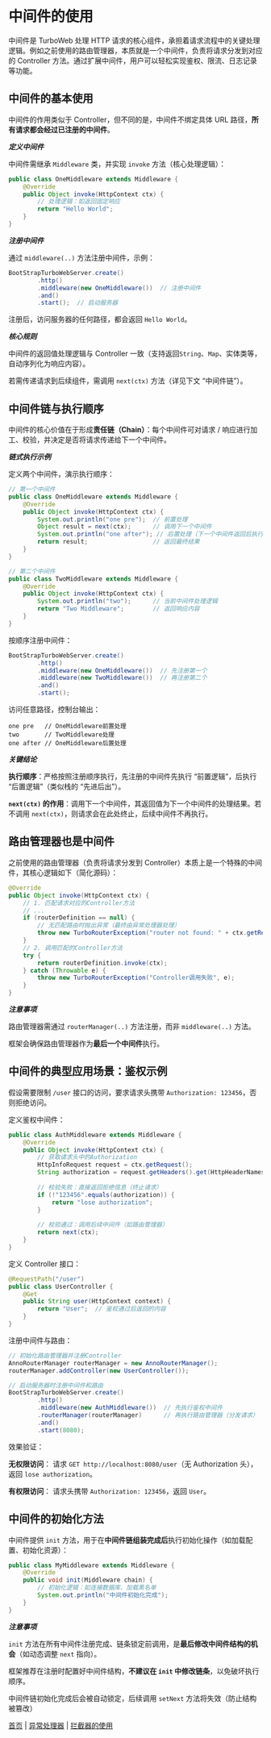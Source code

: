 # 中间件的使用

中间件是 TurboWeb 处理 HTTP 请求的核心组件，承担着请求流程中的关键处理逻辑。例如之前使用的路由管理器，本质就是一个中间件，负责将请求分发到对应的 Controller 方法。通过扩展中间件，用户可以轻松实现鉴权、限流、日志记录等功能。

## 中间件的基本使用

中间件的作用类似于 Controller，但不同的是，中间件不绑定具体 URL 路径，**所有请求都会经过已注册的中间件**。

**_定义中间件_**

中间件需继承 `Middleware` 类，并实现 `invoke` 方法（核心处理逻辑）：

```java
public class OneMiddleware extends Middleware {
    @Override
    public Object invoke(HttpContext ctx) {
        // 处理逻辑：如返回固定响应
        return "Hello World";
    }
}
```

**_注册中间件_**

通过 `middleware(..)` 方法注册中间件，示例：

```java
BootStrapTurboWebServer.create()
        .http()
        .middleware(new OneMiddleware())  // 注册中间件
        .and()
        .start();  // 启动服务器
```

注册后，访问服务器的任何路径，都会返回 `Hello World`。

**_核心规则_**

中间件的返回值处理逻辑与 Controller 一致（支持返回`String`、`Map`、实体类等，自动序列化为响应内容）。

若需传递请求到后续组件，需调用 `next(ctx)` 方法（详见下文 “中间件链”）。

## 中间件链与执行顺序

中间件的核心价值在于形成**责任链（Chain）**：每个中间件可对请求 / 响应进行加工、校验，并决定是否将请求传递给下一个中间件。

**_链式执行示例_**

定义两个中间件，演示执行顺序：

```java
// 第一个中间件
public class OneMiddleware extends Middleware {
    @Override
    public Object invoke(HttpContext ctx) {
        System.out.println("one pre");  // 前置处理
        Object result = next(ctx);      // 调用下一个中间件
        System.out.println("one after"); // 后置处理（下一个中间件返回后执行）
        return result;                  // 返回最终结果
    }
}

// 第二个中间件
public class TwoMiddleware extends Middleware {
    @Override
    public Object invoke(HttpContext ctx) {
        System.out.println("two");      // 当前中间件处理逻辑
        return "Two Middleware";        // 返回响应内容
    }
}
```

按顺序注册中间件：

```java
BootStrapTurboWebServer.create()
        .http()
        .middleware(new OneMiddleware())  // 先注册第一个
        .middleware(new TwoMiddleware())  // 再注册第二个
        .and()
        .start();
```

访问任意路径，控制台输出：

```text
one pre   // OneMiddleware前置处理
two       // TwoMiddleware处理
one after // OneMiddleware后置处理
```

**_关键结论_**

**执行顺序**：严格按照注册顺序执行，先注册的中间件先执行 “前置逻辑”，后执行 “后置逻辑”（类似栈的 “先进后出”）。

**`next(ctx)` 的作用**：调用下一个中间件，其返回值为下一个中间件的处理结果。若不调用 `next(ctx)`，则请求会在此处终止，后续中间件不再执行。

## 路由管理器也是中间件

之前使用的路由管理器（负责将请求分发到 Controller）本质上是一个特殊的中间件，其核心逻辑如下（简化源码）：

```java
@Override
public Object invoke(HttpContext ctx) {
    // 1. 匹配请求对应的Controller方法
    // ...
    if (routerDefinition == null) {
        // 无匹配路由时抛出异常（最终由异常处理器处理）
        throw new TurboRouterException("router not found: " + ctx.getRequest().getUri());
    }
    // 2. 调用匹配的Controller方法
    try {
        return routerDefinition.invoke(ctx);
    } catch (Throwable e) {
        throw new TurboRouterException("Controller调用失败", e);
    }
}
```

**_注意事项_**

路由管理器需通过 `routerManager(..)` 方法注册，而非 `middleware(..)` 方法。

框架会确保路由管理器作为**最后一个中间件**执行。

## 中间件的典型应用场景：鉴权示例

假设需要限制 `/user` 接口的访问，要求请求头携带 `Authorization: 123456`，否则拒绝访问。

定义鉴权中间件：

```java
public class AuthMiddleware extends Middleware {
    @Override
    public Object invoke(HttpContext ctx) {
        // 获取请求头中的Authorization
        HttpInfoRequest request = ctx.getRequest();
        String authorization = request.getHeaders().get(HttpHeaderNames.AUTHORIZATION);
        
        // 校验失败：直接返回拒绝信息（终止请求）
        if (!"123456".equals(authorization)) {
            return "lose authorization";
        }
        
        // 校验通过：调用后续中间件（如路由管理器）
        return next(ctx);
    }
}
```

定义 Controller 接口：

```java
@RequestPath("/user")
public class UserController {
    @Get
    public String user(HttpContext context) {
        return "User";  // 鉴权通过后返回的内容
    }
}
```

注册中间件与路由：

```java
// 初始化路由管理器并注册Controller
AnnoRouterManager routerManager = new AnnoRouterManager();
routerManager.addController(new UserController());

// 启动服务器时注册中间件和路由
BootStrapTurboWebServer.create()
        .http()
        .middleware(new AuthMiddleware())  // 先执行鉴权中间件
        .routerManager(routerManager)      // 再执行路由管理器（分发请求）
        .and()
        .start(8080);
```

效果验证：

**无权限访问**：
请求 `GET http://localhost:8080/user`（无 Authorization 头），返回 `lose authorization`。

**有权限访问**：
请求头携带 `Authorization: 123456`，返回 `User`。

## 中间件的初始化方法

中间件提供 `init` 方法，用于在**中间件链组装完成后**执行初始化操作（如加载配置、初始化资源）：

```java
public class MyMiddleware extends Middleware {
    @Override
    public void init(Middleware chain) {
        // 初始化逻辑：如连接数据库、加载黑名单
        System.out.println("中间件初始化完成");
    }
}
```

**_注意事项_**

`init` 方法在所有中间件注册完成、链条锁定前调用，是**最后修改中间件结构的机会**（如动态调整 `next` 指向）。

框架推荐在注册时配置好中间件结构，**不建议在 `init` 中修改链条**，以免破坏执行顺序。

中间件链初始化完成后会被自动锁定，后续调用 `setNext` 方法将失效（防止结构被篡改）



[首页](../README.md) | [异常处理器](./exceptionhandler.md) | [拦截器的使用](./interceptor.md)

